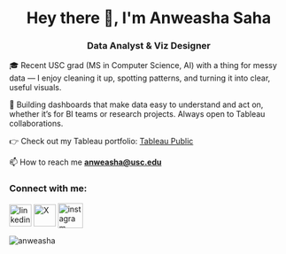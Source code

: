 <h1 align="center">Hey there 👋, I'm Anweasha Saha</h1>
<h3 align="center">Data Analyst & Viz Designer</h3>

🎓 Recent USC grad (MS in Computer Science, AI) with a thing for messy data — I enjoy cleaning it up, spotting patterns, and turning it into clear, useful visuals.

🌱 Building dashboards that make data easy to understand and act on, whether it’s for BI teams or research projects. Always open to Tableau collaborations.

👉 Check out my Tableau portfolio: <a href="https://public.tableau.com/app/profile/anweasha.saha/vizzes" target="_blank">Tableau Public</a>

📫 How to reach me **anweasha@usc.edu**

<h3 align="left">Connect with me:</h3>
<p align="left">
<a href="http://linkedin.com/in/anweasha-saha" target="_blank"><img align="center" src="https://github.com/user-attachments/assets/08aee09e-40d9-4958-8ebe-d1cb9a8100e3" alt="linkedin" height="40" width="40" /></a>
<a href="https://x.com/anweasha__" target="_blank"><img align="center" src="https://github.com/user-attachments/assets/5bc2eb34-5dd5-4610-90dc-0c7bd5b2791a" alt="X" height="40" width="40" /></a>
<a href="https://instagram.com/anweasha__" target="_blank"><img align="center" src="https://github.com/user-attachments/assets/ce4aa8f7-0079-4c24-916c-98c9d5101601" alt="instagram" height="45" width="45" /></a>
</p>

<p><img align="center" src="https://github-readme-streak-stats.herokuapp.com/?user=anweasha&" alt="anweasha" /></p>
